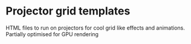 # Projector grid templates

HTML files to run on projectors for cool grid like effects and animations. Partially optimised for GPU rendering
